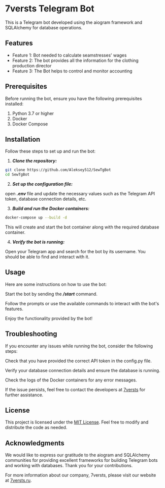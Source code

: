 # 7versts Telegram Bot

This is a Telegram bot developed using the aiogram framework and SQLAlchemy for database operations.

## Features

- Feature 1: Bot needed to calculate seamstresses' wages
- Feature 2: The bot provides all the information for the clothing production director
- Feature 3: The Bot helps to control and monitor accounting


## Prerequisites

Before running the bot, ensure you have the following prerequisites installed:

1. Python 3.7 or higher
2. Docker
3. Docker Compose

## Installation

Follow these steps to set up and run the bot:

1. ***Clone the repository:***

```bash
git clone https://github.com/Aleksey512/SewTgBot
cd SewTgBot
```

2.  ***Set up the configuration file:***

open ***.env*** file and update the necessary values such as the Telegram API token, database connection details, etc.

3.  ***Build and run the Docker containers:***

```bash
docker-compose up --build -d
```
This will create and start the bot container along with the required database container.

4. ***Verify the bot is running:***

Open your Telegram app and search for the bot by its username. You should be able to find and interact with it.

## Usage

Here are some instructions on how to use the bot:

Start the bot by sending the ***/start*** command.

Follow the prompts or use the available commands to interact with the bot's features.

Enjoy the functionality provided by the bot!

## Troubleshooting

If you encounter any issues while running the bot, consider the following steps:

Check that you have provided the correct API token in the config.py file.

Verify your database connection details and ensure the database is running.

Check the logs of the Docker containers for any error messages.

If the issue persists, feel free to contact the developers at [7versts](https://7versts.ru/) for further assistance.

## License

This project is licensed under the [MIT License](LICENSE). Feel free to modify and distribute the code as needed.

## Acknowledgments

We would like to express our gratitude to the aiogram and SQLAlchemy communities for providing excellent frameworks for building Telegram bots and working with databases. Thank you for your contributions.

For more information about our company, 7versts, please visit our website at [7versts.ru](https://7versts.ru/).
